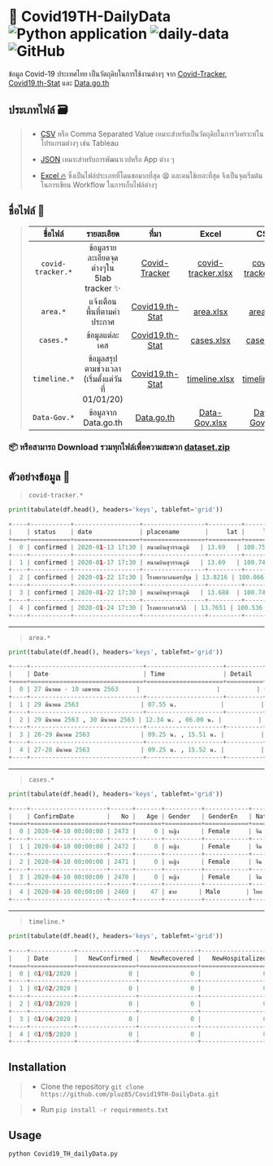 # 🦠 Covid19TH-DailyData ![Python application](https://github.com/pluz85/TH-Covid-19-Tableau-WDC/workflows/Python%20application/badge.svg) ![daily-data](https://github.com/pluz85/Covid19TH-DailyData/workflows/daily-data/badge.svg?event=schedule) 	![GitHub](https://img.shields.io/github/license/pluz85/Covid19TH-DailyData?logo=MIT)
ข้อมูล Covid-19 ประเทศไทย เป็นวัตถุดิบในการใช้งานต่างๆ จาก [Covid-Tracker](https://covidtracker.5lab.co/), [Covid19.th-Stat](https://covid19.th-stat.com/) และ [Data.go.th](https://data.go.th/dataset/covid-19-daily)


## ประเภทไฟล์ 🗃
> - [CSV](https://github.com/pluz85/Covid19TH-DailyData/tree/master/dataset/csv) หรือ Comma Separated Value เหมาะสำหรับเป็นวัตถุดิบในการวิเคราะห์ในโปรแกรมต่างๆ เช่น Tableau
>
> - [JSON](https://github.com/pluz85/Covid19TH-DailyData/tree/master/dataset/json) เหมาะสำหรับการพัฒนาเวปหรือ App ต่าง ๆ
>
> - [Excel 🔥](https://github.com/pluz85/Covid19TH-DailyData/tree/master/dataset/xlsx) ซึ่งเป็นไฟล์ประเภทที่โดนขอมากที่สุด 😫 และคนใช้เยอะที่สุด จึงเป็นจุดเริ่มต้นในการเขียน Workflow ในการเก็บไฟล์ต่างๆ

## ชื่อไฟล์ 📑

>|       ชื่อไฟล์       |                รายละเอียด                |                       ที่มา                       |                                                      Excel                                                     |                                                     CSV                                                     |                                                      JSON                                                      |
>|:-----------------:|:---------------------------------------:|:-----------------------------------------------:|:--------------------------------------------------------------------------------------------------------------:|:-----------------------------------------------------------------------------------------------------------:|:--------------------------------------------------------------------------------------------------------------:|
>| `covid-tracker.*` |     ข้อมูลรายละเอียดจุดต่างๆใน 5lab tracker ✨|  [Covid-Tracker](https://covidtracker.5lab.co/) | [covid-tracker.xlsx](https://github.com/pluz85/Covid19TH-DailyData/raw/master/dataset/xlsx/covid-tracker.xlsx) | [covid-tracker.csv](https://github.com/pluz85/Covid19TH-DailyData/raw/master/dataset/csv/covid-tracker.csv) | [covid-tracker.json](https://github.com/pluz85/Covid19TH-DailyData/raw/master/dataset/json/covid-tracker.json) |
>|      `area.*`     |          แจ้งเตือนพื้นที่ตามคำประกาศ          | [Covid19.th-Stat](https://covid19.th-stat.com/) |          [area.xlsx](https://github.com/pluz85/Covid19TH-DailyData/raw/master/dataset/xlsx/area.xlsx)          |          [area.csv](https://github.com/pluz85/Covid19TH-DailyData/raw/master/dataset/csv/area.csv)          |          [area.json](https://github.com/pluz85/Covid19TH-DailyData/raw/master/dataset/json/area.json)          |
>|     `cases.*`     |               ข้อมูลแต่ละเคส               | [Covid19.th-Stat](https://covid19.th-stat.com/) |         [cases.xlsx](https://github.com/pluz85/Covid19TH-DailyData/raw/master/dataset/xlsx/cases.xlsx)         |         [cases.csv](https://github.com/pluz85/Covid19TH-DailyData/raw/master/dataset/csv/cases.csv)         |         [cases.json](https://github.com/pluz85/Covid19TH-DailyData/raw/master/dataset/json/cases.json)         |
>|    `timeline.*`   | ข้อมูลสรุปตามช่วงเวลา (เริ่มตั้งแต่วันที่ 01/01/20) | [Covid19.th-Stat](https://covid19.th-stat.com/) |      [timeline.xlsx](https://github.com/pluz85/Covid19TH-DailyData/raw/master/dataset/xlsx/timeline.xlsx)      |      [timeline.csv](https://github.com/pluz85/Covid19TH-DailyData/raw/master/dataset/csv/timeline.csv)      |      [timeline.json](https://github.com/pluz85/Covid19TH-DailyData/raw/master/dataset/json/timeline.json)      |
>|    `Data-Gov.*`   | ข้อมูลจาก Data.go.th  | [Data.go.th](https://data.go.th/dataset/covid-19-daily) |      [Data-Gov.xlsx](https://github.com/pluz85/Covid19TH-DailyData/raw/master/dataset/xlsx/Data-Gov.xlsx)                   |      [Data-Gov.csv](https://github.com/pluz85/Covid19TH-DailyData/raw/master/dataset/csv/Data-Gov.csv)      |      [Data-Gov.json](https://github.com/pluz85/Covid19TH-DailyData/raw/master/dataset/json/Data-Gov.json)      |


### 📦 หรือสามารถ Download รวมทุกไฟล์เพื่อความสะดวก [dataset.zip](https://github.com/pluz85/Covid19TH-DailyData/raw/master/dataset.zip)


## ตัวอย่างข้อมูล 💽

>   `covid-tracker.*`


```python
print(tabulate(df.head(), headers='keys', tablefmt='grid'))

+----+-----------+------------------+-----------------+---------+---------+-------+----------+---------------+--------+-----------------+-----------------------------------------------------------------------------------------+--------------------------------------------+------+
|    | status    | date             | placename       |     lat |     lng |   age | gender   | nationality   | from   | patientstatus   | note                                                                                    | source                                     |   id |
+====+===========+==================+=================+=========+=========+=======+==========+===============+========+=================+=========================================================================================+============================================+======+
|  0 | confirmed | 2020-01-13 17:30 | สนามบินสุวรรณภูมิ   | 13.69   | 100.75  |    61 | female   | Chinese       | China  | recovered       | (เคสที่ 1) เดินทางมาจากอู่ฮั่น                                                                 | https://www.bbc.com/thai/thailand-51701394 |    0 |
+----+-----------+------------------+-----------------+---------+---------+-------+----------+---------------+--------+-----------------+-----------------------------------------------------------------------------------------+--------------------------------------------+------+
|  1 | confirmed | 2020-01-17 17:30 | สนามบินสุวรรณภูมิ   | 13.69   | 100.745 |    74 | female   | Chinese       | China  | recovered       | (เคสที่ 2) เดินทางมาจากอู่ฮั่น                                                                 | https://www.bbc.com/thai/thailand-51701394 |    1 |
+----+-----------+------------------+-----------------+---------+---------+-------+----------+---------------+--------+-----------------+-----------------------------------------------------------------------------------------+--------------------------------------------+------+
|  2 | confirmed | 2020-01-22 17:30 | โรงพยาบาลนครปฐม | 13.8216 | 100.066 |    73 | female   | Thai          | China  | recovered       | (เคสที่ 3) เดินทางกลับจากไปเที่ยวอู่ฮั่น                                                          | https://www.bbc.com/thai/thailand-51701394 |    2 |
+----+-----------+------------------+-----------------+---------+---------+-------+----------+---------------+--------+-----------------+-----------------------------------------------------------------------------------------+--------------------------------------------+------+
|  3 | confirmed | 2020-01-22 17:30 | สนามบินสุวรรณภูมิ   | 13.688  | 100.745 |    68 | male     | Chinese       | China  | recovered       | (เคสที่ 4) เดินทางมาจากอู่ฮั่น ตรวจพบจากการคัดกรองที่สนามบินสุวรรณภูมิ รักษาหายและเดินทางกลับประเทศแล้ว   | https://www.bbc.com/thai/thailand-51701394 |    3 |
+----+-----------+------------------+-----------------+---------+---------+-------+----------+---------------+--------+-----------------+-----------------------------------------------------------------------------------------+--------------------------------------------+------+
|  4 | confirmed | 2020-01-24 17:30 | โรงพยาบาลราชวิถี  | 13.7651 | 100.536 |    33 | female   | Chinese       | China  | recovered       | (เคสที่ 6) เป็นภรรยาของผู้ป่วยรายที่ 4 ซึ่งเป็นนักท่องเที่ยวชาวจีนอายุ 68 ปี รักษาหายและเดินทางกลับประเทศแล้ว | https://www.bbc.com/thai/thailand-51701394 |    4 |
+----+-----------+------------------+-----------------+---------+---------+-------+----------+---------------+--------+-----------------+-----------------------------------------------------------------------------------------+--------------------------------------------+------+
```
--------------------------------------

>   `area.*`

```python
print(tabulate(df.head(), headers='keys', tablefmt='grid'))

+----+-------------------------------+---------------------+----------+-----------------------------------------------------------------------------------------------------------------------+-------------+--------------------------------------------+------------+--------------+---------------------+
|    | Date                          | Time                | Detail   | Location                                                                                                              | Recommend   | AnnounceBy                                 | Province   | ProvinceEn   | Update              |
+====+===============================+=====================+==========+=======================================================================================================================+=============+============================================+============+==============+=====================+
|  0 | 27 มีนาคม - 10 เมษายน 2563     |                     |          | ซอยบางลา ต.ป่าตอง อ.กะทู้                                                                                                |             | สำนักงานสาธารณสุขจังหวัดภูเก็ต 27 มีนาคม 2563     | ภูเก็ต       | Phuket       | 2020-04-08 11:58:58 |
+----+-------------------------------+---------------------+----------+-----------------------------------------------------------------------------------------------------------------------+-------------+--------------------------------------------+------------+--------------+---------------------+
|  1 | 29 มีนาคม 2563                 | 07.55 น.            |          | ผู้โดยสารสายการบินนกแอร์ เที่ยวบินที่ DD7103 เส้นทางหาดใหญ่ - ดอนเมือง เลขที่นั่ง 34A (ติดตามผู้สัมผัสใกล้ชิด 2 แถวหน้า-หลังครบแล้ว เว้นที่นั่ง 34A) |             | สำนักงานสาธารณสุขจังหวัดสงขลา  4 เมษายน 2563   | สงขลา      | Songkhla     | 2020-04-08 06:37:16 |
+----+-------------------------------+---------------------+----------+-----------------------------------------------------------------------------------------------------------------------+-------------+--------------------------------------------+------------+--------------+---------------------+
|  2 | 29 มีนาคม 2563 , 30 มีนาคม 2563 | 12.34 น. , 06.00 น. |          | ผู้โดยสารสายการบินไทย เที่ยวบิน TG911 เส้นทาง ประเทศอังกฤษ - สุวรรณภูมิ เลขที่นั่ง 45K 44H 44K 45H                                   |             | สำนักงานสาธารณสุขจังหวัดปราจีนนบุรี 4 เมษายน 2563 | ปราจีนบุรี    | Prachinburi  | 2020-04-08 06:11:43 |
+----+-------------------------------+---------------------+----------+-----------------------------------------------------------------------------------------------------------------------+-------------+--------------------------------------------+------------+--------------+---------------------+
|  3 | 28-29 มีนาคม 2563              | 09.25 น. , 15.51 น. |          | ผู้โดยสารสายการบินไทย เที่ยวบิน TG917 เส้นทาง สหราชอาณาจักร (ลอนดอนฮีทโธรว์) - สุวรรณภูมิ ระบุที่นั่งไม่ได้ 2 ที่นั่ง                         |             | สำนักงานสาธารณสุขจังหวัดนนทบุรี 2 เมษายน 2563    | นนทบุรี      | Nonthaburi   | 2020-04-03 13:50:21 |
+----+-------------------------------+---------------------+----------+-----------------------------------------------------------------------------------------------------------------------+-------------+--------------------------------------------+------------+--------------+---------------------+
|  4 | 27-28 มีนาคม 2563              | 09.25 น. , 15.52 น. |          | ผู้โดยสารสายการบินไทย เที่ยวบิน TG917 เส้นทาง สหราชอาณาจักร (ลอนดอนฮีทโธรว์) - สุวรรณภูมิ ที่นั่ง 4D                                   |             | สำนักงานสาธารณสุขจังหวัดนนทบุรี 2 เมษายน 2563    | นนทบุรี      | Nonthaburi   | 2020-04-03 13:47:54 |
+----+-------------------------------+---------------------+----------+-----------------------------------------------------------------------------------------------------------------------+-------------+--------------------------------------------+------------+--------------+---------------------+

```
--------------------------------------

>   `cases.*`

```python
print(tabulate(df.head(), headers='keys', tablefmt='grid'))

+----+---------------------+------+-------+----------+------------+----------+------------+------------+--------------+------------+--------------+----------+
|    | ConfirmDate         |   No |   Age | Gender   | GenderEn   | Nation   | NationEn   | Province   |   ProvinceId | District   | ProvinceEn   | Detail   |
+====+=====================+======+=======+==========+============+==========+============+============+==============+============+==============+==========+
|  0 | 2020-04-10 00:00:00 | 2473 |     0 | หญิง      | Female     | จีน       | Chinese    | ภูเก็ต       |           42 |            | Phuket       |          |
+----+---------------------+------+-------+----------+------------+----------+------------+------------+--------------+------------+--------------+----------+
|  1 | 2020-04-10 00:00:00 | 2472 |     0 | หญิง      | Female     | จีน       | Chinese    | ภูเก็ต       |           42 |            | Phuket       |          |
+----+---------------------+------+-------+----------+------------+----------+------------+------------+--------------+------------+--------------+----------+
|  2 | 2020-04-10 00:00:00 | 2471 |     0 | หญิง      | Female     | จีน       | Chinese    | ภูเก็ต       |           42 |            | Phuket       |          |
+----+---------------------+------+-------+----------+------------+----------+------------+------------+--------------+------------+--------------+----------+
|  3 | 2020-04-10 00:00:00 | 2470 |     0 | หญิง      | Female     | จีน       | Chinese    | ภูเก็ต       |           42 |            | Phuket       |          |
+----+---------------------+------+-------+----------+------------+----------+------------+------------+--------------+------------+--------------+----------+
|  4 | 2020-04-10 00:00:00 | 2469 |    47 | ชาย      | Male       | ไทย      | Thai       | นนทบุรี      |           24 |            | Nonthaburi   |          |
+----+---------------------+------+-------+----------+------------+----------+------------+------------+--------------+------------+--------------+----------+
```
--------------------------------------

>   `timeline.*`

```python
print(tabulate(df.head(), headers='keys', tablefmt='grid'))

+----+------------+----------------+----------------+-------------------+-------------+-------------+-------------+----------------+----------+
|    | Date       |   NewConfirmed |   NewRecovered |   NewHospitalized |   NewDeaths |   Confirmed |   Recovered |   Hospitalized |   Deaths |
+====+============+================+================+===================+=============+=============+=============+================+==========+
|  0 | 01/01/2020 |              0 |              0 |                 0 |           0 |           0 |           0 |              0 |        0 |
+----+------------+----------------+----------------+-------------------+-------------+-------------+-------------+----------------+----------+
|  1 | 01/02/2020 |              0 |              0 |                 0 |           0 |           0 |           0 |              0 |        0 |
+----+------------+----------------+----------------+-------------------+-------------+-------------+-------------+----------------+----------+
|  2 | 01/03/2020 |              0 |              0 |                 0 |           0 |           0 |           0 |              0 |        0 |
+----+------------+----------------+----------------+-------------------+-------------+-------------+-------------+----------------+----------+
|  3 | 01/04/2020 |              0 |              0 |                 0 |           0 |           0 |           0 |              0 |        0 |
+----+------------+----------------+----------------+-------------------+-------------+-------------+-------------+----------------+----------+
|  4 | 01/05/2020 |              0 |              0 |                 0 |           0 |           0 |           0 |              0 |        0 |
+----+------------+----------------+----------------+-------------------+-------------+-------------+-------------+----------------+----------+
```

## Installation

>   - Clone the repository `git clone https://github.com/pluz85/Covid19TH-DailyData.git`

>   - Run `pip install -r requirements.txt`

## Usage

```python
python Covid19_TH_dailyData.py
```
